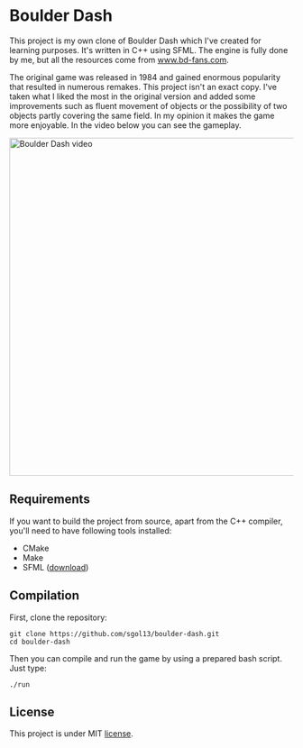 # Boulder Dash
This project is my own clone of Boulder Dash which I've created for learning purposes. It's written in C++ using SFML. The engine is fully done by me, but all the resources come from www.bd-fans.com. 

The original game was released in 1984 and gained enormous popularity that resulted in numerous remakes. This project isn't an exact copy. I've taken what I liked the most in the original version and added some improvements such as fluent movement of objects or the possibility of two objects partly covering the same field. In my opinion it makes the game more enjoyable. In the video below you can see the gameplay.

<a href="https://www.youtube.com/watch?v=LvDFsZE7p5g">
         <img alt="Boulder Dash video" src="https://i.postimg.cc/FRzTdRwQ/play-screen.png" width=600">
</a>                                                                                                     

## Requirements
If you want to build the project from source, apart from the C++ compiler, you'll need to have following tools installed:
* CMake
* Make
* SFML ([download](https://www.sfml-dev.org/download/sfml/2.5.1/))

## Compilation
First, clone the repository:

```
git clone https://github.com/sgol13/boulder-dash.git
cd boulder-dash
```

Then you can compile and run the game by using a prepared bash script. Just type:
```
./run
```

## License
This project is under MIT [license](LICENSE).
